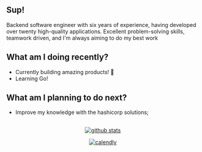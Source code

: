 ## Sup!

Backend software engineer with six years of experience, having developed over twenty high-quality applications. Excellent problem-solving skills, teamwork driven, and I'm always aiming to do my best work

## What am I doing recently?

- Currently building amazing products! :rocket:
- Learning Go!

## What am I planning to do next?

- Improve my knowledge with the hashicorp solutions;

##

<div align="center">

[![github stats](https://github-readme-stats.vercel.app/api?username=lucas-a-pelegrino&count_private=true&show_icons=true&theme=graywhite)](https://github.com/anuraghazra/github-readme-stats)

[![calendly](https://img.shields.io/badge/calendly-lets%20chat-blue?style=for-the-badge)](https://calendly.com/lucas-pelegrino/30min)

</div>
